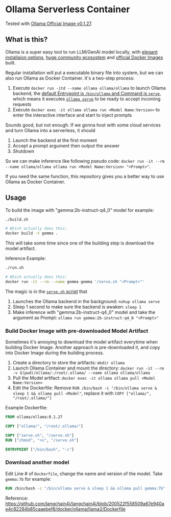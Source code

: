 # Ollama Serverless Container

Tested with [Ollama Official Image v0.1.27](https://hub.docker.com/layers/ollama/ollama/0.1.27/images/sha256-04d6cc972388b6c014105fbca10f0c25a17e8c12bd7f528ef0db7f8d114d585a?context=explore).

## What is this?

Ollama is a super easy tool to run LLM/GenAI model locally, with [elegant installaion options]([url](https://ollama.com/download)), [huge community ecosystem]([url](https://github.com/ollama/ollama?tab=readme-ov-file#community-integrations)) and [official Docker Images]([url](https://hub.docker.com/r/ollama/ollama)) built.

Regular installation will put a executable binary file into system, but we can also run Ollama as Docker Container. It's a two-step process:

1. Execute `docker run -itd --name ollama ollama/ollama` to launch Ollama backend, the [default Entrypoint is `/bin/ollama` and Command is `serve`]([url](https://github.com/ollama/ollama/blob/ce9f7c467481e4d636de5c5befb0a09da06b3614/Dockerfile#L137-138)), which means it executes [`ollama serve`]([url](https://github.com/ollama/ollama?tab=readme-ov-file#start-ollama)) to be ready to accept incoming requests
2. Execute `docker exec -it ollama ollama run <Model Name:Version>` to enter the interactive interface and start to inject prompts

Sounds good, but not enough. If we gonna host with some cloud services and turn Ollama into a serverless, it should

1. Launch the backend at the first moment
2. Accept a prompt argument then output the answer
3. Shutdown

So we can make inference like following pseudo code: `docker run -it --rm --name ollama/ollama ollama run <Model Name:Version> "<Prompt>"`.

If you need the same function, this repository gives you a better way to use Ollama as Docker Container.

## Usage

To build the image with "gemma:2b-instruct-q4_0" model for example:

```bash
./build.sh

# Which actually does this:
docker build -t gemma .
```

This will take some time since one of the building step is download the model artifact.

Inference Example:

```bash
./run.sh

# Which actually does this:
docker run -it --rm --name gemma gemma '/serve.sh "<Prompt>"'
```

The magic is in the [`serve.sh` script]([url](https://github.com/VioletVivirand/ollama-serverless-container/blob/main/serve.sh)) that

1. Launches the Ollama backend in the background: `nohup ollama serve`
2. Sleep 1 second to make sure the backend is awaken: `sleep 1`
3. Make inference with "gemma:2b-instruct-q4_0" model and take the argument as Prompt: `ollama run gemma:2b-instruct-q4_0 "<Prompt>"`

### Build Docker Image with pre-downloaded Model Artifact

Sometimes it's annoying to download the model artifact everytime when building Docker Image. Another approach is pre-downloaded it, and copy into Docker Image during the building process.

1. Create a directory to store the artifacts: `mkdir ollama`
2. Launch Ollama Container and mount the directory: `docker run -it --rm -v $(pwd)/ollama/:/root/.ollama/ --name ollama ollama/ollama`
3. Pull the Model artifact: `docker exec -it ollama ollama pull <Model Name:Version>`
4. Edit the Dockerfile: Remove `RUN /bin/bash -c "/bin/ollama serve & sleep 1 && ollama pull <Model"`, replace it with `COPY ["ollama/", "/root/.ollama/"]`

Example Dockerfile:

```Dockerfile
FROM ollama/ollama:0.1.27

COPY ["ollama/", "/root/.ollama/"]

COPY ["serve.sh", "/serve.sh"]
RUN ["chmod", "+x", "/serve.sh"]

ENTRYPOINT ["/bin/bash", "-c"]
```

### Download another model

Edit Line # of `Dockerfile`, change the name and version of the model. Take `gemma:7b` for example:

```Dockerfile
RUN /bin/bash -c "/bin/ollama serve & sleep 1 && ollama pull gemma:7b"
```

Reference: https://github.com/langchain4j/langchain4j/blob/200522f558509a67e940ae4c82284b85caaebef8/docker/ollama/llama2/Dockerfile
